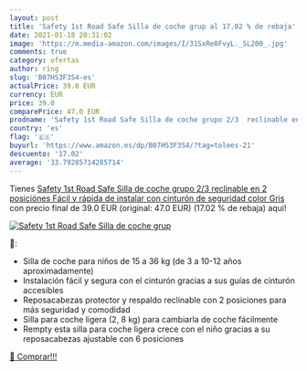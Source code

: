 ```yaml
---
layout: post
title: 'Safety 1st Road Safe Silla de coche grup al 17.02 % de rebaja'
date: 2021-01-18 20:31:02
image: 'https://m.media-amazon.com/images/I/31SxRe8FvyL._SL200_.jpg'
comments: true
category: ofertas
author: ring
slug: 'B07HS3F3S4-es'
actualPrice: 39.0 EUR
currency: EUR
price: 39.0
comparePrice: 47.0 EUR
prodname: 'Safety 1st Road Safe Silla de coche grupo 2/3  reclinable en 2 posiciónes  Fácil y rápida de instalar con cinturón de seguridad  color Gris'
country: 'es'
flag: '🇪🇸'
buyurl: 'https://www.amazon.es/dp/B07HS3F3S4/?tag=tolees-21'
descuento: '17.02'
average: '33.79285714285714'
---
```


Tienes [Safety 1st Road Safe Silla de coche grupo 2/3  reclinable en 2 posiciónes  Fácil y rápida de instalar con cinturón de seguridad  color Gris](https://www.amazon.es/dp/B07HS3F3S4/?tag=tolees-21) con precio final de  39.0 EUR (original: 47.0 EUR) (17.02 %  de rebaja) aqui!

[![Safety 1st Road Safe Silla de coche grup](https://m.media-amazon.com/images/I/31SxRe8FvyL._SL200_.jpg)](https://www.amazon.es/dp/B07HS3F3S4/?tag=tolees-21)

🔎:

- Silla de coche para niños de 15 a 36 kg (de 3 a 10-12 años aproximadamente)
- Instalación fácil y segura con el cinturón gracias a sus guías de cinturón accesibles
- Reposacabezas protector y respaldo reclinable con 2 posiciones para más seguridad y comodidad
- Silla para coche ligera (2, 8 kg) para cambiarla de coche fácilmente
- Rempty esta silla para coche ligera crece con el niño gracias a su reposacabezas ajustable con 6 posiciones

[🛒 Comprar!!!](https://www.amazon.es/dp/B07HS3F3S4/?tag=tolees-21)
